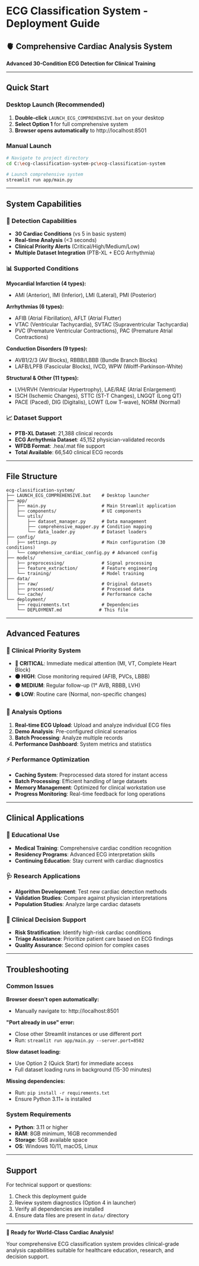 # ECG Classification System - Deployment Guide

## 🫀 Comprehensive Cardiac Analysis System
**Advanced 30-Condition ECG Detection for Clinical Training**

---

## Quick Start

### Desktop Launch (Recommended)
1. **Double-click** `LAUNCH_ECG_COMPREHENSIVE.bat` on your desktop
2. **Select Option 1** for full comprehensive system
3. **Browser opens automatically** to http://localhost:8501

### Manual Launch
```bash
# Navigate to project directory
cd C:\ecg-classification-system-pc\ecg-classification-system

# Launch comprehensive system
streamlit run app/main.py
```

---

## System Capabilities

### 🎯 Detection Capabilities
- **30 Cardiac Conditions** (vs 5 in basic system)
- **Real-time Analysis** (<3 seconds)
- **Clinical Priority Alerts** (Critical/High/Medium/Low)
- **Multiple Dataset Integration** (PTB-XL + ECG Arrhythmia)

### 📊 Supported Conditions

**Myocardial Infarction (4 types):**
- AMI (Anterior), IMI (Inferior), LMI (Lateral), PMI (Posterior)

**Arrhythmias (6 types):**
- AFIB (Atrial Fibrillation), AFLT (Atrial Flutter)
- VTAC (Ventricular Tachycardia), SVTAC (Supraventricular Tachycardia)
- PVC (Premature Ventricular Contractions), PAC (Premature Atrial Contractions)

**Conduction Disorders (9 types):**
- AVB1/2/3 (AV Blocks), RBBB/LBBB (Bundle Branch Blocks)
- LAFB/LPFB (Fascicular Blocks), IVCD, WPW (Wolff-Parkinson-White)

**Structural & Other (11 types):**
- LVH/RVH (Ventricular Hypertrophy), LAE/RAE (Atrial Enlargement)
- ISCH (Ischemic Changes), STTC (ST-T Changes), LNGQT (Long QT)
- PACE (Paced), DIG (Digitalis), LOWT (Low T-wave), NORM (Normal)

### 📈 Dataset Support
- **PTB-XL Dataset**: 21,388 clinical records
- **ECG Arrhythmia Dataset**: 45,152 physician-validated records
- **WFDB Format**: .hea/.mat file support
- **Total Available**: 66,540 clinical ECG records

---

## File Structure

```
ecg-classification-system/
├── LAUNCH_ECG_COMPREHENSIVE.bat    # Desktop launcher
├── app/
│   ├── main.py                     # Main Streamlit application
│   ├── components/                 # UI components
│   └── utils/
│       ├── dataset_manager.py      # Data management
│       ├── comprehensive_mapper.py # Condition mapping
│       └── data_loader.py          # Dataset loaders
├── config/
│   ├── settings.py                 # Main configuration (30 conditions)
│   └── comprehensive_cardiac_config.py # Advanced config
├── models/
│   ├── preprocessing/              # Signal processing
│   ├── feature_extraction/         # Feature engineering
│   └── training/                   # Model training
├── data/
│   ├── raw/                        # Original datasets
│   ├── processed/                  # Processed data
│   └── cache/                      # Performance cache
└── deployment/
    ├── requirements.txt            # Dependencies
    └── DEPLOYMENT.md              # This file
```

---

## Advanced Features

### 🚨 Clinical Priority System
- **🔴 CRITICAL**: Immediate medical attention (MI, VT, Complete Heart Block)
- **🟠 HIGH**: Close monitoring required (AFIB, PVCs, LBBB)
- **🟡 MEDIUM**: Regular follow-up (1° AVB, RBBB, LVH)
- **🟢 LOW**: Routine care (Normal, non-specific changes)

### 🔬 Analysis Options
1. **Real-time ECG Upload**: Upload and analyze individual ECG files
2. **Demo Analysis**: Pre-configured clinical scenarios
3. **Batch Processing**: Analyze multiple records
4. **Performance Dashboard**: System metrics and statistics

### ⚡ Performance Optimization
- **Caching System**: Preprocessed data stored for instant access
- **Batch Processing**: Efficient handling of large datasets
- **Memory Management**: Optimized for clinical workstation use
- **Progress Monitoring**: Real-time feedback for long operations

---

## Clinical Applications

### 🏥 Educational Use
- **Medical Training**: Comprehensive cardiac condition recognition
- **Residency Programs**: Advanced ECG interpretation skills
- **Continuing Education**: Stay current with cardiac diagnostics

### 🩺 Research Applications
- **Algorithm Development**: Test new cardiac detection methods
- **Validation Studies**: Compare against physician interpretations
- **Population Studies**: Analyze large cardiac datasets

### 💊 Clinical Decision Support
- **Risk Stratification**: Identify high-risk cardiac conditions
- **Triage Assistance**: Prioritize patient care based on ECG findings
- **Quality Assurance**: Second opinion for complex cases

---

## Troubleshooting

### Common Issues

**Browser doesn't open automatically:**
- Manually navigate to: http://localhost:8501

**"Port already in use" error:**
- Close other Streamlit instances or use different port
- Run: `streamlit run app/main.py --server.port=8502`

**Slow dataset loading:**
- Use Option 2 (Quick Start) for immediate access
- Full dataset loading runs in background (15-30 minutes)

**Missing dependencies:**
- Run: `pip install -r requirements.txt`
- Ensure Python 3.11+ is installed

### System Requirements
- **Python**: 3.11 or higher
- **RAM**: 8GB minimum, 16GB recommended
- **Storage**: 5GB available space
- **OS**: Windows 10/11, macOS, Linux

---

## Support

For technical support or questions:
1. Check this deployment guide
2. Review system diagnostics (Option 4 in launcher)
3. Verify all dependencies are installed
4. Ensure data files are present in `data/` directory

---

**🎉 Ready for World-Class Cardiac Analysis!**

Your comprehensive ECG classification system provides clinical-grade analysis capabilities suitable for healthcare education, research, and decision support.